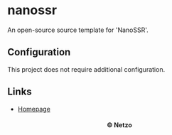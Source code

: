 # nanossr

An open-source source template for 'NanoSSR'.

## Configuration

This project does not require additional configuration.

## Links

- [Homepage](https://app.netzo.io/templates/nanossr)

<div align="center">
  <h4>© Netzo</h4>
</div>
